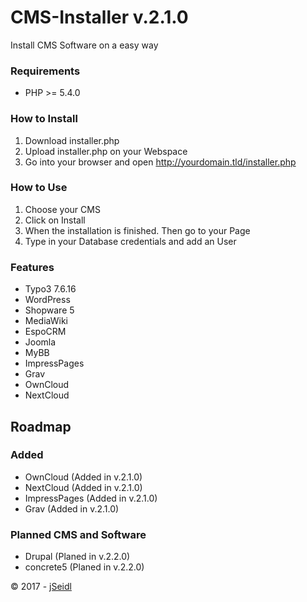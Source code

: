 # CMS-Installer v.2.1.0
Install CMS Software on a easy way

### Requirements
* PHP >= 5.4.0

### How to Install
1. Download installer.php
2. Upload installer.php on your Webspace 
3. Go into your browser and open http://yourdomain.tld/installer.php

### How to Use
1. Choose your CMS
2. Click on Install
3. When the installation is finished. Then go to your Page
4. Type in your Database credentials and add an User

### Features
* Typo3 7.6.16
* WordPress
* Shopware 5
* MediaWiki
* EspoCRM
* Joomla
* MyBB
* ImpressPages
* Grav
* OwnCloud
* NextCloud

## Roadmap
### Added
* OwnCloud		(Added in v.2.1.0)
* NextCloud		(Added in v.2.1.0)
* ImpressPages	(Added in v.2.1.0)
* Grav				(Added in v.2.1.0)

### Planned CMS and Software
* Drupal			(Planed in v.2.2.0)
* concrete5		(Planed in v.2.2.0)

&copy; 2017 - [jSeidl](http://jseidl.at)
